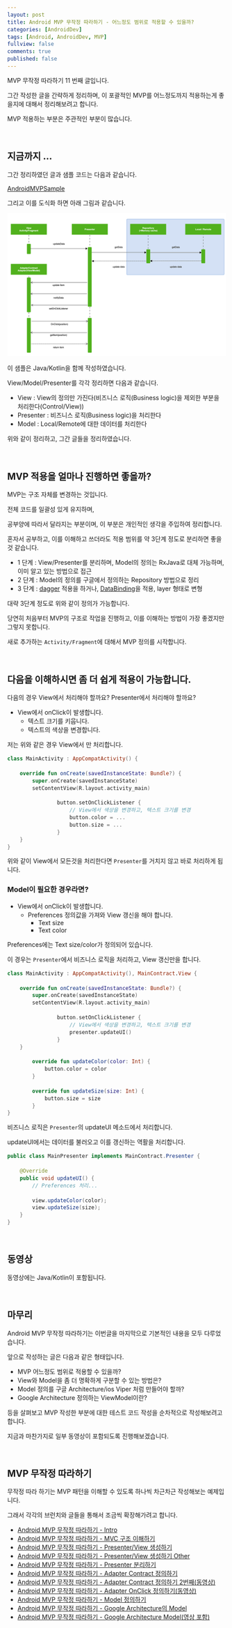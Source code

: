 ```yaml
---
layout: post
title: Android MVP 무작정 따라하기 - 어느정도 범위로 적용할 수 있을까?
categories: [AndroidDev]
tags: [Android, AndroidDev, MVP]
fullview: false
comments: true
published: false
---
```


MVP 무작정 따라하기 11 번째 글입니다.

그간 작성한 글을 간략하게 정리하며, 이 포괄적인 MVP를 어느정도까지 적용하는게 좋을지에 대해서 정리해보려고 합니다.

MVP 적용하는 부분은 주관적인 부분이 많습니다.


<br />

## 지금까지 ...

그간 정리하였던 글과 샘플 코드는 다음과 같습니다.

[AndroidMVPSample](https://github.com/taehwandev/AndroidMVPSample)

그리고 이를 도식화 하면 아래 그림과 같습니다.

![model]

이 샘플은 Java/Kotlin을 함께 작성하였습니다.

View/Model/Presenter를 각각 정리하면 다음과 같습니다.

- View : View의 정의만 가진다(비즈니스 로직(Business logic)을 제외한 부분을 처리한다(Control/View))
- Presenter : 비즈니스 로직(Business logic)을 처리한다
- Model : Local/Remote에 대한 데이터를 처리한다

위와 같이 정리하고, 그간 글들을 정리하였습니다.


<br />

## MVP 적용을 얼마나 진행하면 좋을까?

MVP는 구조 자체를 변경하는 것입니다.

전체 코드를 일괄성 있게 유지하며,


공부양에 따라서 달라지는 부분이며, 이 부분은 개인적인 생각을 주입하여 정리합니다.

혼자서 공부하고, 이를 이해하고 쓰더라도 적용 범위를 약 3단계 정도로 분리하면 좋을것 같습니다.

- 1 단계 : View/Presenter를 분리하며, Model의 정의는 RxJava로 대체 가능하며, 이미 알고 있는 방법으로 접근
- 2 단계 : Model의 정의를 구글에서 정의하는 Repository 방법으로 정리
- 3 단계 : [dagger](https://google.github.io/dagger/) 적용을 하거나, [DataBinding](https://developer.android.com/topic/libraries/data-binding/index.html)을 적용, layer 형태로 변형

대략 3단계 정도로 위와 같이 정의가 가능합니다.

당연히 처음부터 MVP의 구조로 작업을 진행하고, 이를 이해하는 방법이 가장 좋겠지만 그렇지 못합니다.

새로 추가하는 `Activity/Fragment`에 대해서 MVP 정의를 시작합니다.


<br />

## 다음을 이해하시면 좀 더 쉽게 적용이 가능합니다.

다음의 경우 View에서 처리해야 할까요? Presenter에서 처리해야 할까요?

- View에서 onClick이 발생합니다.
	- 텍스트 크기를 키웁니다.
	- 텍스트의 색상을 변경합니다.

저는 위와 같은 경우 View에서 만 처리합니다.

```kotlin
class MainActivity : AppCompatActivity() {

    override fun onCreate(savedInstanceState: Bundle?) {
        super.onCreate(savedInstanceState)
        setContentView(R.layout.activity_main)

				button.setOnClickListener {
					// View에서 색상을 변경하고, 텍스트 크기를 변경
					button.color = ...
					button.size = ...
				}
    }
}
```

위와 같이 View에서 모든것을 처리한다면 `Presenter`를 거치지 않고 바로 처리하게 됩니다.


### Model이 필요한 경우라면?

- View에서 onClick이 발생합니다.
	- Preferences 정의값을 가져와 View 갱신을 해야 합니다.
		- Text size
		- Text color

Preferences에는 Text size/color가 정의되어 있습니다.

이 경우는 `Presenter`에서 비즈니스 로직을 처리하고, View 갱신만을 합니다.

```kotlin
class MainActivity : AppCompatActivity(), MainContract.View {

    override fun onCreate(savedInstanceState: Bundle?) {
        super.onCreate(savedInstanceState)
        setContentView(R.layout.activity_main)

				button.setOnClickListener {
					// View에서 색상을 변경하고, 텍스트 크기를 변경
					presenter.updateUI()
				}
    }

		override fun updateColor(color: Int) {
			button.color = color
		}

		override fun updateSize(size: Int) {
			button.size = size
		}
}
```

비즈니스 로직은 `Presenter`의 updateUI 메소드에서 처리합니다.

updateUI에서는 데이터를 불러오고 이를 갱신하는 역활을 처리합니다.

```java
public class MainPresenter implements MainContract.Presenter {

	@Override
	public void updateUI() {
		// Preferences 처리...

		view.updateColor(color);
		view.updateSize(size);
	}
}
```



<br />

## 동영상

동영상에는 Java/Kotlin이 포함됩니다.


<br />

## 마무리

Android MVP 무작정 따라하기는 이번글을 마지막으로 기본적인 내용을 모두 다루었습니다.

앞으로 작성하는 글은 다음과 같은 형태입니다.

- MVP 어느정도 범위로 적용할 수 있을까?
- View와 Model을 좀 더 명확하게 구분할 수 있는 방법은?
- Model 정의를 구글 Architecture/ios Viper 처럼 만들어야 할까?
- Google Architecture 정의하는 ViewModel이란?

등을 살펴보고 MVP 작성한 부분에 대한 테스트 코드 작성을 순차적으로 작성해보려고 합니다.

지금과 마찬가지로 일부 동영상이 포함되도록 진행해보겠습니다.


<br />

## MVP 무작정 따라하기

무작정 따라 하기는 MVP 패턴을 이해할 수 있도록 하나씩 차근차근 작성해보는 예제입니다.

그래서 각각의 브런치와 글들을 통해서 조금씩 확장해가려고 합니다.

- [Android MVP 무작정 따라하기 - Intro](http://thdev.tech/androiddev/2016/10/12/Android-MVP-Intro.html)
- [Android MVP 무작정 따라하기 - MVC 구조 이해하기](http://thdev.tech/androiddev/2016/10/23/Android-MVC-Architecture.html)
- [Android MVP 무작정 따라하기 - Presenter/View 생성하기](http://thdev.tech/androiddev/2016/11/28/Android-MVP-One.html)
- [Android MVP 무작정 따라하기 - Presenter/View 생성하기 Other](http://thdev.tech/androiddev/2016/11/30/Android-MVP-Two.html)
- [Android MVP 무작정 따라하기 - Presenter 분리하기](http://thdev.tech/androiddev/2016/12/23/Android-MVP-Three.html)
- [Android MVP 무작정 따라하기 - Adapter Contract 정의하기](http://thdev.tech/androiddev/2016/12/26/Android-MVP-Four.html)
- [Android MVP 무작정 따라하기 - Adapter Contract 정의하기 2번째(동영상)](http://thdev.tech/androiddev/2016/12/27/Android-MVP-Four-Two.html)
- [Android MVP 무작정 따라하기 - Adapter OnClick 정의하기(동영상)](http://thdev.tech/androiddev/2016/12/29/Android-MVP-Four-Three.html)
- [Android MVP 무작정 따라하기 - Model 정의하기](http://thdev.tech/androiddev/2016/12/29/Android-MVP-Model-One.html)
- [Android MVP 무작정 따라하기 - Google Architecture의 Model](http://thdev.tech/androiddev/2017/01/09/Android-MVP-Model-Two.html)
- [Android MVP 무작정 따라하기 - Google Architecture Model(영상 포함)](http://thdev.tech/androiddev/2017/01/29/Android-MVP-Google-Architecture-Model.html)


[model]: /images/androiddev/2017/2017-01-24-Android-MVP-Google-Architecture-Model/model.png
